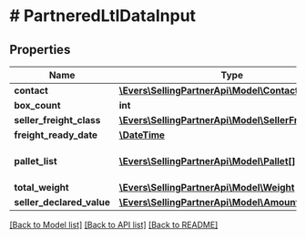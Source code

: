 # # PartneredLtlDataInput

## Properties

Name | Type | Description | Notes
------------ | ------------- | ------------- | -------------
**contact** | [**\Evers\SellingPartnerApi\Model\Contact**](Contact.md) |  | [optional]
**box_count** | **int** |  | [optional]
**seller_freight_class** | [**\Evers\SellingPartnerApi\Model\SellerFreightClass**](SellerFreightClass.md) |  | [optional]
**freight_ready_date** | [**\DateTime**](\DateTime.md) |  | [optional]
**pallet_list** | [**\Evers\SellingPartnerApi\Model\Pallet[]**](Pallet.md) | A list of pallet information. | [optional]
**total_weight** | [**\Evers\SellingPartnerApi\Model\Weight**](Weight.md) |  | [optional]
**seller_declared_value** | [**\Evers\SellingPartnerApi\Model\Amount**](Amount.md) |  | [optional]

[[Back to Model list]](../../README.md#models) [[Back to API list]](../../README.md#endpoints) [[Back to README]](../../README.md)
